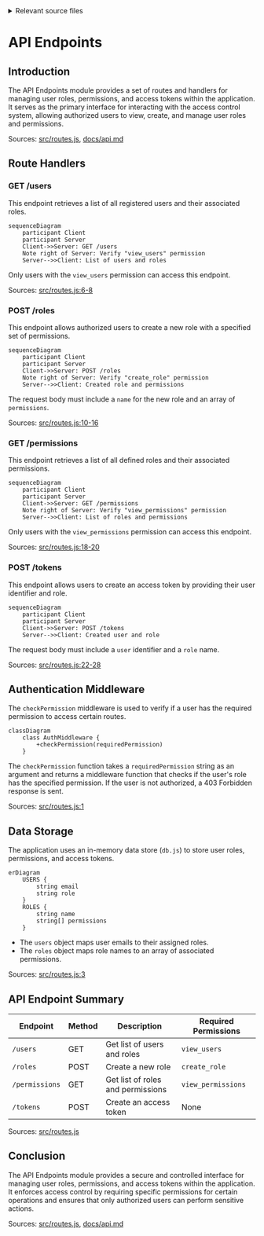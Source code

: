 <details>
<summary>Relevant source files</summary>

The following files were used as context for generating this wiki page:

- [src/routes.js](https://github.com/aanickode/access-control-service/blob/main/src/routes.js)
- [docs/api.md](https://github.com/aanickode/access-control-service/blob/main/docs/api.md)
</details>

# API Endpoints

## Introduction

The API Endpoints module provides a set of routes and handlers for managing user roles, permissions, and access tokens within the application. It serves as the primary interface for interacting with the access control system, allowing authorized users to view, create, and manage user roles and permissions.

Sources: [src/routes.js](), [docs/api.md]()

## Route Handlers

### GET /users

This endpoint retrieves a list of all registered users and their associated roles.

```mermaid
sequenceDiagram
    participant Client
    participant Server
    Client->>Server: GET /users
    Note right of Server: Verify "view_users" permission
    Server-->>Client: List of users and roles
```

Only users with the `view_users` permission can access this endpoint.

Sources: [src/routes.js:6-8]()

### POST /roles

This endpoint allows authorized users to create a new role with a specified set of permissions.

```mermaid
sequenceDiagram
    participant Client
    participant Server
    Client->>Server: POST /roles
    Note right of Server: Verify "create_role" permission
    Server-->>Client: Created role and permissions
```

The request body must include a `name` for the new role and an array of `permissions`.

Sources: [src/routes.js:10-16]()

### GET /permissions

This endpoint retrieves a list of all defined roles and their associated permissions.

```mermaid
sequenceDiagram
    participant Client
    participant Server
    Client->>Server: GET /permissions
    Note right of Server: Verify "view_permissions" permission
    Server-->>Client: List of roles and permissions
```

Only users with the `view_permissions` permission can access this endpoint.

Sources: [src/routes.js:18-20]()

### POST /tokens

This endpoint allows users to create an access token by providing their user identifier and role.

```mermaid
sequenceDiagram
    participant Client
    participant Server
    Client->>Server: POST /tokens
    Server-->>Client: Created user and role
```

The request body must include a `user` identifier and a `role` name.

Sources: [src/routes.js:22-28]()

## Authentication Middleware

The `checkPermission` middleware is used to verify if a user has the required permission to access certain routes.

```mermaid
classDiagram
    class AuthMiddleware {
        +checkPermission(requiredPermission)
    }
```

The `checkPermission` function takes a `requiredPermission` string as an argument and returns a middleware function that checks if the user's role has the specified permission. If the user is not authorized, a 403 Forbidden response is sent.

Sources: [src/routes.js:1]()

## Data Storage

The application uses an in-memory data store (`db.js`) to store user roles, permissions, and access tokens.

```mermaid
erDiagram
    USERS {
        string email
        string role
    }
    ROLES {
        string name
        string[] permissions
    }
```

- The `users` object maps user emails to their assigned roles.
- The `roles` object maps role names to an array of associated permissions.

Sources: [src/routes.js:3]()

## API Endpoint Summary

| Endpoint       | Method | Description                    | Required Permissions |
|-----------------|--------|--------------------------------|----------------------|
| `/users`        | GET    | Get list of users and roles    | `view_users`         |
| `/roles`        | POST   | Create a new role              | `create_role`        |
| `/permissions`  | GET    | Get list of roles and permissions | `view_permissions`   |
| `/tokens`       | POST   | Create an access token         | None                 |

Sources: [src/routes.js]()

## Conclusion

The API Endpoints module provides a secure and controlled interface for managing user roles, permissions, and access tokens within the application. It enforces access control by requiring specific permissions for certain operations and ensures that only authorized users can perform sensitive actions.

Sources: [src/routes.js](), [docs/api.md]()